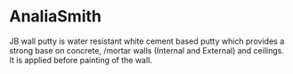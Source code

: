 # AnaliaSmith
JB wall putty is water resistant white cement based putty which provides a strong base on concrete, /mortar walls (Internal and External) and ceilings. It is applied before painting of the wall.
